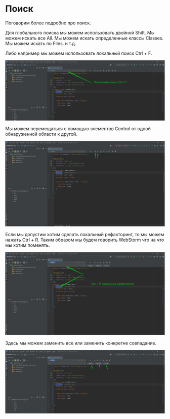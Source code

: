# Поиск

Поговорим более подробно про поиск.

Для глобального поиска мы можем использовать двойной Shift. Мы можем искать все All. Мы можем искать определенные классы Classes. Мы можем искать по Files. и т.д.


Либо например мы можем использовать локальный поиск Ctrl + F.

![](img/001.jpg)

Мы можем перемещаться с помощью элементов Control от одной обнаруженной области к другой.

![](img/002.jpg)

Если мы допустим хотим сделать локальный рефакторинг, то мы можем нажать Ctrl + R. Таким образом мы будем говорить WebStorm что на что мы хотим поменять.

![](img/003.jpg)

Здесь мы можем заменить все или заменить конкретне совпадание.

![](img/004.jpg)

